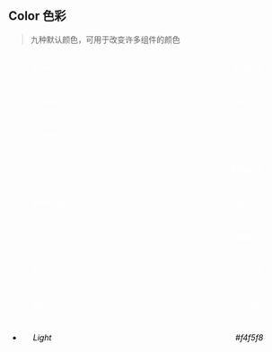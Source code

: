 ## Color 色彩

> 九种默认颜色，可用于改变许多组件的颜色

<style lang='less'>
@primary: #3880ff;
@Secondary: #0cd1e8;
@Tertiary:#7044ff;
@Success: #10dc60;
@Warning: #ffce00;
@Danger: #f04141;
@Dark:#222428;
@Medium: #989aa2;
@Light:#f4f5f8;
:root {
    --primary: @primary;
    --primary-shade: shade(@primary,20%);
    --primary-tint:  tint(@primary, 10%);
    --Secondary: @Secondary;
    --Secondary-shade: shade(@Secondary,20%);
    --Secondary-tint:  tint(@Secondary, 10%);
    --Tertiary: @Tertiary;
    --Tertiary-shade: shade(@Tertiary,20%);
    --Tertiary-tint:  tint(@Tertiary, 10%);
    --Success: @Success;
    --Success-shade: shade(@Success,20%);
    --Success-tint:  tint(@Success, 10%);
    --Warning: @Warning;     
    --Warning-shade: shade(@Warning,20%);
    --Warning-tint:  tint(@Warning, 10%);
    --Danger: @Danger;
    --Danger-shade: shade(@Danger,20%);
    --Danger-tint:  tint(@Danger, 10%);
    --Dark: @Dark;
    --Dark-shade: shade(@Dark,20%);
    --Dark-tint:  tint(@Dark, 10%);
    --Medium: @Medium;
    --Medium-shade: shade(@Medium,20%);
    --Medium-tint:  tint(@Medium, 10%);
    --Light: @Light;
    --Light-shade: shade(@Light,20%);
    --Light-tint:  tint(@Light, 10%);

}
.color-menu-text{
    display: flex;
    align-items: center;
    height: 55px;
        padding-left: 20px;
        cursor: pointer;
}
.color-menu-value{
    margin-left: auto;
    padding-right: 40px;

}
.color-menu{
    color:#fff;
}
.color-menu-item{
    margin-bottom: 5px;
}
.class-meni-icon{
    margin-right: 10px;
    
}
.color-submenu-item .color-menu-text{
    height: 40px;
    margin-right: 16px;
}
.hidden{
    display: none;
}

.show{
    display: none;
}
</style>

<ul class="color-menu">
    <li class="color-menu-item" style="background-color: var(--primary)" > 
        <div class="color-menu-text">primary
            <div class="color-menu-value">#3880ff</div>
            <i class="ion-icon ion-ios-arrow-down class-meni-icon"> <i>
        </div>
        <ul class="color-submenu hidden">
            <li class="color-submenu-item"  style="background-color: var(--primary-shade)">
              <div class="color-menu-text">Shade
                 <div class="color-menu-value"></div>
              </div>
            </li>
           <li class="color-submenu-item" style="background-color: var(--primary-tint)">
                <div class="color-menu-text">Tint
                    <div class="color-menu-value"></div>
                 </div>
              </li>
        </ul>
    </li>
    <li class="color-menu-item" style="background-color: var(--Secondary)">
        <div class="color-menu-text">Secondary
            <div class="color-menu-value">#0cd1e8</div>
             <i class="ion-icon ion-ios-arrow-down class-meni-icon"> <i>
        </div>
        <ul class="color-submenu hidden">
            <li class="color-submenu-item" style="background-color: var(--Secondary-shade)">
              <div class="color-menu-text">Secondary
                 <div class="color-menu-value"></div>
              </div>
            </li>
            <li class="color-submenu-item" style="background-color: var(--Secondary-tint)">
                <div class="color-menu-text">Secondary
                    <div class="color-menu-value"></div>
                 </div>
            </li>
        </ul>
    </li>
    <li class="color-menu-item" style="background-color: var(--Tertiary)">
        <div class="color-menu-text">Tertiary
            <div class="color-menu-value">#7044ff</div>
            <i class="ion-icon ion-ios-arrow-down class-meni-icon"> <i>
        </div>
        <ul class="color-submenu hidden">
            <li class="color-submenu-item" style="background-color: var(--Tertiary-shade)">
              <div class="color-menu-text">Tertiary
                 <div class="color-menu-value"></div>
              </div>
            </li>
             <li class="color-submenu-item" style="background-color: var(--Tertiary-tint)">
                <div class="color-menu-text">Tertiary
                    <div class="color-menu-value"></div>
                 </div>
              </li>
        </ul>
    </li>
    <li class="color-menu-item" style="background-color: var(--Success)">
        <div class="color-menu-text">Success
        <div class="color-menu-value">#10dc60</div>
        <i class="ion-icon ion-ios-arrow-down class-meni-icon"> <i>
        </div>
        <ul class="color-submenu hidden">
            <li class="color-submenu-item" style="background-color: var(--Success-shade)">
              <div class="color-menu-text">Success
                 <div class="color-menu-value"></div>
              </div>
            </li>
             <li class="color-submenu-item" style="background-color: var(--Success-tint)">
                <div class="color-menu-text">Success
                    <div class="color-menu-value"></div>
                 </div>
            </li>
        </ul>
    </li>
    <li class="color-menu-item" style="background-color: var(--Warning)">
        <div class="color-menu-text">Warning
        <div class="color-menu-value">#ffce00</div>
         <i class="ion-icon ion-ios-arrow-down class-meni-icon"> <i>
         </div>
          <ul class="color-submenu hidden">
            <li class="color-submenu-item" style="background-color: var(--Warning-shade)">
              <div class="color-menu-text">Warning
                 <div class="color-menu-value"></div>
              </div>
            </li>
             <li class="color-submenu-item" style="background-color: var(--Warning-tint)">
                <div class="color-menu-text">Warning
                    <div class="color-menu-value"></div>
                 </div>
              </li>
        </ul>
    </li>
    <li class="color-menu-item" style="background-color: var(--Danger)">
        <div class="color-menu-text">Danger
        <div class="color-menu-value">#f04141</div>
         <i class="ion-icon ion-ios-arrow-down class-meni-icon"> <i>
         </div>
          <ul class="color-submenu hidden">
            <li class="color-submenu-item" style="background-color: var(--Danger-shade)">
              <div class="color-menu-text">Danger
                 <div class="color-menu-value"></div>
              </div>
            </li>
             <li class="color-submenu-item" style="background-color: var(--Danger-tint)">
                <div class="color-menu-text">Danger
                    <div class="color-menu-value"></div>
                 </div>
              </li>
        </ul>
    </li>
    <li class="color-menu-item" style="background-color: var(--Dark)">
        <div class="color-menu-text">Dark
        <div class="color-menu-value">#222428</div>
         <i class="ion-icon ion-ios-arrow-down class-meni-icon"> <i>
         </div>
          <ul class="color-submenu hidden">
            <li class="color-submenu-item"  style="background-color: var(--Dark-shade)">
              <div class="color-menu-text">Dark
                 <div class="color-menu-value"></div>
              </div>
            </li>
             <li class="color-submenu-item" style="background-color: var(--Dark-tint)">
                <div class="color-menu-text">Dark
                    <div class="color-menu-value"></div>
                 </div>
              </li>
        </ul>
    </li>
    <li class="color-menu-item" style="background-color: var(--Medium)">
        <div class="color-menu-text">Medium
        <div class="color-menu-value">#989aa2</div>
         <i class="ion-icon ion-ios-arrow-down class-meni-icon"> <i>
         </div>
          <ul class="color-submenu hidden">
            <li class="color-submenu-item" style="background-color: var(--Medium-shade)">
              <div class="color-menu-text">Medium
                 <div class="color-menu-value"></div>
              </div>
            </li>
             <li class="color-submenu-item" style="background-color: var(--Medium-tint)">
                <div class="color-menu-text">Medium
                    <div class="color-menu-value"></div>
                 </div>
              </li>
        </ul>
    </li>
    <li class="color-menu-item" style="background-color: var(--Light);color:#000">
        <div class="color-menu-text">Light
        <div class="color-menu-value">#f4f5f8</div>
         <i class="ion-icon ion-ios-arrow-down class-meni-icon"> <i>
         </div>
          <ul class="color-submenu hidden">
            <li class="color-submenu-item" style="background-color: var(--Light-shade)">
              <div class="color-menu-text">Light
                 <div class="color-menu-value"></div>
              </div>
            </li>
             <li class="color-submenu-item" style="background-color: var(--Light-tint)">
                <div class="color-menu-text">Light
                    <div class="color-menu-value"></div>
                 </div>
              </li>
        </ul>
    </li>
</ul>

<script>
   window.onload =  function(){
        var eles =  document.querySelectorAll('.color-menu-text');
        for(var i = 0;i<eles.length;i++){
            eles[i].addEventListener('click',handleClick,false)
        }
        var submenu = document.querySelectorAll('.color-submenu'); 
        function handleCls(cls,ele){
             var clsReg = new RegExp(cls, 'ig');
             var str = ele.className
            
            if(!clsReg.test(str)){
                ele.className = ele.className + ' ' + cls
            }else{
                ele.className = ele.className.replace(cls, '')
                 
            }
        }
        function handleClick(e){
            for(var i = 0;i<submenu.length;i++){
              submenu[i].className='color-submenu hidden'
            }
            var ele = e.target;
            while(ele.parentElement.nodeName !== 'LI' ){
                ele = ele.parentElement
            }
            ele = ele.nextElementSibling
            if(!ele)return;
            handleCls('hidden',ele)      
        }
        
        
   }
</script>
